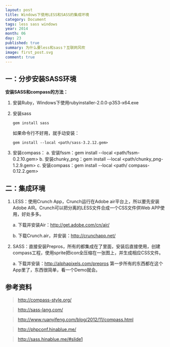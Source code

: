 ```yaml
---
layout: post
title: Windows下使用LESS和SASS的集成环境
category: Document
tags: less sass windows
year: 2014
month: 06
day: 23
published: true
summary: 为什么要less和sass？互联网风吹
image: first_post.svg
comment: true
---
```



## 一：分步安装SASS环境

**安装SASS和compass的方法：**

1. 安装Ruby，Windows下使用rubyinstaller-2.0.0-p353-x64.exe

2. 安装sass

    ```
    gem install sass
    ```

    如果命令行不好用，就手动安装：

    ```
    gem install --local <path/sass-3.2.12.gem>
    ```
3. 安装compass：
    a. 安装fssm：gem install --local <path/fssm-0.2.10.gem>
    b. 安装chunky_png：gem install --local <path/chunky_png-1.2.9.gem>
    c. 安装compass：gem install --local <path/ compass-0.12.2.gem>


## 二：集成环境

1. LESS：使用Crunch App，Crunch运行在Adobe air平台上，所以要先安装Adobe AIR。Crunch可以把分离的LESS文件合成一个CSS文件供Web APP使用，好处多多。

    a. 下载并安装Air：http://get.adobe.com/cn/air/

    b. 下载Crunch.air，并安装：http://crunchapp.net/

2. SASS：直接安装Prepros，所有的都集成在了里面，安装后直接使用，创建compass工程，使用sprite把icon全压缩在一张图上，并生成相应CSS文件。

    a. 下载并安装：http://alphapixels.com/prepros 第一步所有的东西都在这个App里了，东西很简单，看一个Demo就会。


## 参考资料

> http://compass-style.org/

> http://sass-lang.com/

> http://www.ruanyifeng.com/blog/2012/11/compass.html

> http://phpconf.hinablue.me/

> http://sass.hinablue.me/#slide1
